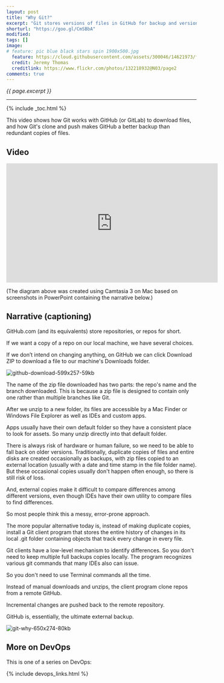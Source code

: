 ```yaml
---
layout: post
title: "Why Git?"
excerpt: "Git stores versions of files in GitHub for backup and version management"
shorturl: "https://goo.gl/CmSBbA"
modified:
tags: []
image:
# feature: pic blue black stars spin 1900x500.jpg
  feature: https://cloud.githubusercontent.com/assets/300046/14621973/fe6e21a6-0583-11e6-9a94-a969a51759b6.jpg
  credit: Jeremy Thomas
  creditlink: https://www.flickr.com/photos/132218932@N03/page2
comments: true
---
```

<i>{{ page.excerpt }}</i>
<hr />

{% include _toc.html %}

This video shows how Git works with GitHub (or GitLab) to download files, and how Git's clone and push makes GitHub a better backup than redundant copies of files.


## Video

<iframe width="560" height="315" src="https://www.youtube.com/embed/-ivRuvEIeIY" frameborder="0" allowfullscreen> </iframe>

(The diagram above was created using Camtasia 3 on Mac based on screenshots in PowerPoint containing the narrative below.)


## Narrative (captioning)

GitHub.com (and its equivalents) store repositories, or repos for short. 

If we want a copy of a repo on our local machine, we have several choices. 

If we don’t intend on changing anything, on GitHub we can click Download ZIP to download a file to our machine's Downloads folder. 

![github-download-599x257-59kb](https://cloud.githubusercontent.com/assets/300046/24859776/13690c38-1dc0-11e7-86a0-a2f039f2b8c5.png)

The name of the zip file downloaded has two parts: the repo's name and the branch downloaded. This is because a zip file is designed to contain only one rather than multiple branches like Git.

After we unzip to a new folder, its files are accessible by a Mac Finder or Windows File Explorer as well as IDEs and custom apps. 

Apps usually have their own default folder so they have a consistent place to look for assets. So many unzip directly into that default folder.

There is always risk of hardware or human failure, so we need to be able to fall back on older versions. Traditionally, duplicate copies of files and entire disks are created occasionally as backups, with zip files copied to an external location (usually with a date and time stamp in the file folder name). But these occasional copies usually don't happen often enough, so there is still risk of loss.

And, external copies make it difficult to compare differences among different versions,
even though IDEs have their own utility to compare files to find differences. 

So most people think this a messy, error-prone approach. 

The more popular alternative today is, instead of making duplicate copies, install a Git client program that stores the entire history of changes in its local .git folder containing objects that track every change in every file. 

Git clients have a low-level mechanism to identify differences. So you don't need to keep multiple full backups copies locally. The program recognizes various git commands that many IDEs also can issue. 

So you don't need to use Terminal commands all the time.

Instead of manual downloads and unzips, the client program clone repos from a remote GitHub. 

Incremental changes are pushed back to the remote repository. 

GitHub is, essentially, the ultimate external backup. 

![git-why-650x274-80kb](https://cloud.githubusercontent.com/assets/300046/24859676/9794f69e-1dbf-11e7-93fb-372850b6b895.jpg)


## More on DevOps #

This is one of a series on DevOps:

{% include devops_links.html %}
